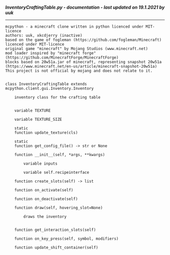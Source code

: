 ***InventoryCraftingTable.py - documentation - last updated on 19.1.2021 by uuk***
___

    mcpython - a minecraft clone written in python licenced under MIT-licence
    authors: uuk, xkcdjerry (inactive)
    based on the game of fogleman (https://github.com/fogleman/Minecraft) licenced under MIT-licence
    original game "minecraft" by Mojang Studios (www.minecraft.net)
    mod loader inspired by "minecraft forge" (https://github.com/MinecraftForge/MinecraftForge)
    blocks based on 20w51a.jar of minecraft, representing snapshot 20w51a
    (https://www.minecraft.net/en-us/article/minecraft-snapshot-20w51a)
    This project is not official by mojang and does not relate to it.


    class InventoryCraftingTable extends mcpython.client.gui.Inventory.Inventory
        
        inventory class for the crafting table


        variable TEXTURE

        variable TEXTURE_SIZE

        static
        function update_texture(cls)

        static
        function get_config_file() -> str or None

        function __init__(self, *args, **kwargs)

            variable inputs

            variable self.recipeinterface

        function create_slots(self) -> list

        function on_activate(self)

        function on_deactivate(self)

        function draw(self, hovering_slot=None)
            
            draws the inventory


        function get_interaction_slots(self)

        function on_key_press(self, symbol, modifiers)

        function update_shift_container(self)